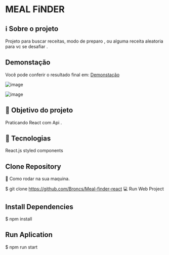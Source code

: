 # MEAL FiNDER

## ℹ️ Sobre o projeto

Projeto para buscar receitas, modo de preparo , ou alguma receita aleatoria para vc se desafiar .

## Demonstação

Você pode conferir o resultado final em: [Demonstação](https://meal-finder-react.netlify.app/)

![image](https://user-images.githubusercontent.com/62390902/110131199-acae1680-7da8-11eb-929c-4d39b06e06a9.png)

![image](https://user-images.githubusercontent.com/62390902/110131292-c2234080-7da8-11eb-9c66-71c05fee8a00.png)

## 🎯 Objetivo do projeto

Praticando React com Api .

## 📝 Tecnologias

React.js
styled components

## Clone Repository

👷 Como rodar na sua maquina.

$ git clone https://github.com/Broncs/Meal-finder-react
💻 Run Web Project

## Install Dependencies

$ npm install

## Run Aplication

$ npm run start
